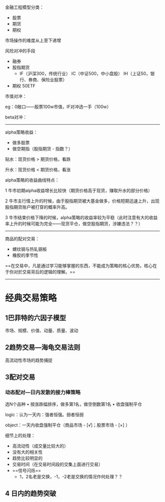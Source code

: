 金融工程模型分类：

- 股票
- 期货
- 期权

市场操作的难度从上至下递增



风险对冲的手段

- 融券
- 股指期货 
  - IF（沪深300，传统行业） IC（中证500，中小盘股） IH（上证50，银行、券商、保险业股票）
- 期权 50ETF



市值对冲：

eg：0敞口——股票100w市值，IF对冲选一手（100w）

beta对冲：



---

alpha策略收益：

- 做多股票
- 做空期指（股指期货 - 指数？）

贴水：现货价格 > 期货价格，看跌

升水：现货价格 < 期货价格，看涨



alpha策略的收益曲线特点：

1 牛市初期alpha收益增长比较快（期货价格高于现货，赚取升水的部分价格）

2 牛市主行情上升的时候，由于股指期货被大基金做多，价格短期迅速上升，出现股指期货账户被打穿的概率升高。

3 牛市结束价格下降的时候，alpha策略的收益率较为平稳（此时注意有大的收益率上升的时候可能为完全——现货平仓，做空股指期货，涉嫌违法？？）



---



商品的配对交易：

- 螺纹钢与热轧钢板
- 橡胶的季节性



==在交易中，凡是通过学习能够掌握的东西，不能成为策略的核心优势。核心在于你对於交易背后的逻辑的理解。==



---

# 经典交易策略

## 1巴菲特的六因子模型

市场、规模、价值、动量、质量、波动

## 2趋势交易—海龟交易法则

高流动性市场的趋势捕捉

## 3配对交易



### 动态配对—日内发散的接力棒策略

选N个品种  • 按涨跌幅排序，做多第1名，做空倒数第1名  • 收盘强制平仓

logic：认为一天内：强者恒强。弱者恒弱

object：一天内收盘强制平仓（商品市场 - [√]；股票市场 - [×]  ）

细节上的处理：

- 高流动性（成交量比较大的）
- 没有大的相关性
- 趋势比较明显的
- 交易时间（在交易时间段的交集上面进行交易）
- ==信号闪烁== 
  - 1，2名老是交换，-1，-2老是交换的情况作何处理？？



## 4 日内的趋势突破

